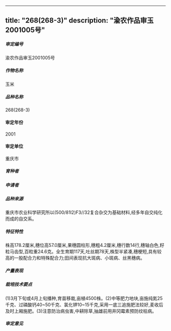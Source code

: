 
---
title: "268(268-3)"
description: "渝农作品审玉2001005号"
---
##### 审定编号 
渝农作品审玉2001005号

##### 作物名称
玉米

##### 品种名称
268(268-3)

#### 审定年份
2001	

#### 审定单位
重庆市

##### 育种者


##### 申请者


##### 品种来源
重庆市农业科学研究所以(500/81l2)F3//32复合杂交为基础材料,经多年自交纯化而成的自交系。

##### 特征特性
株高178.2厘米,穗位高57.0厘米,果穗圆柱形,穗粗4.2厘米,穗行数14行,穗轴白色,籽粒马齿型,百粒重24.6克。全生育期117天,吐丝期78天,株型半紧凑,穗梗短,具有较高的一股配合力和特殊配合力;田间表现抗大斑病、小斑病、丝黑穗病。

##### 产量表现


##### 栽培技术要点
(1)3月下旬或4月上旬播种,育苗移栽,亩植4500株。(2)中等肥力地块,亩施纯氮25千克、过磷酸钙40~50千克、氯化钾10~15千克,采用一底三追施肥法较好,麦收后及时上厢施肥。(3)注意防治病虫害,中耕除草,抽雄前用井冈霉素预防纹枯病。

##### 审定意见



